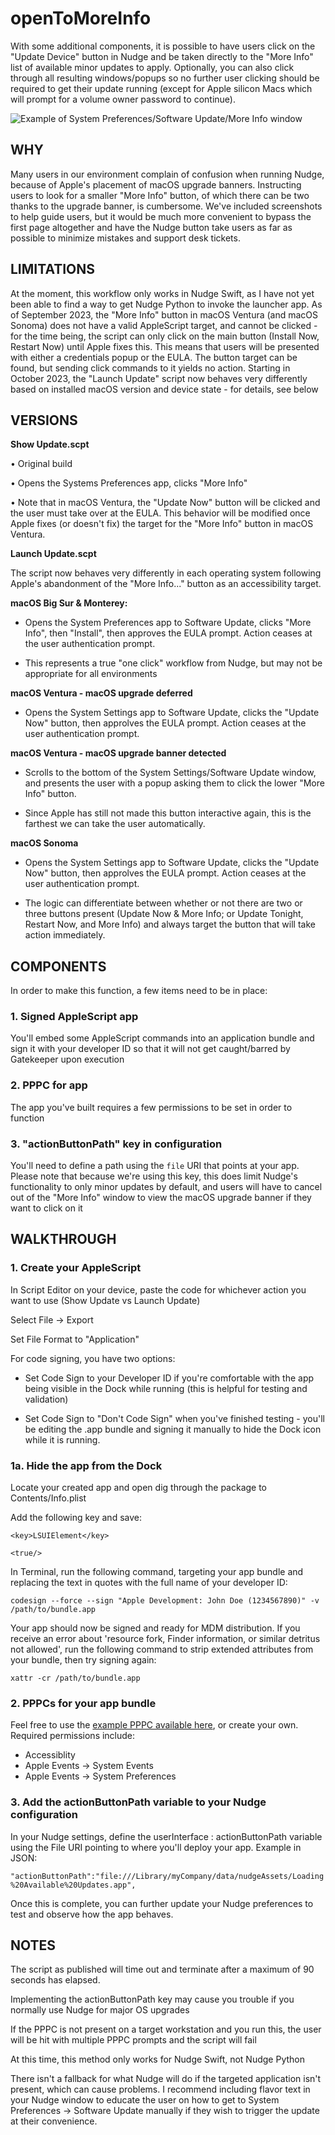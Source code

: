 # openToMoreInfo

With some additional components, it is possible to have users click on the "Update Device" button in Nudge and be taken directly to the "More Info" list of available minor updates to apply. Optionally, you can also click through all resulting windows/popups so no further user clicking should be required to get their update running (except for Apple silicon Macs which will prompt for a volume owner password to continue).

![Example of System Preferences/Software Update/More Info window](https://support.ntiva.com/hc/article_attachments/4415135648013/bigSur_MoreInfo.png)

## WHY
Many users in our environment complain of confusion when running Nudge, because of Apple's placement of macOS upgrade banners. Instructing users to look for a smaller "More Info" button, of which there can be two thanks to the upgrade banner, is cumbersome. We've included screenshots to help guide users, but it would be much more convenient to bypass the first page altogether and have the Nudge button take users as far as possible to minimize mistakes and support desk tickets.

## LIMITATIONS
At the moment, this workflow only works in Nudge Swift, as I have not yet been able to find a way to get Nudge Python to invoke the launcher app. As of September 2023, the "More Info" button in macOS Ventura (and macOS Sonoma) does not have a valid AppleScript target, and cannot be clicked - for the time being, the script can only click on the main button (Install Now, Restart Now) until Apple fixes this. This means that users will be presented with either a credentials popup or the EULA. The button target can be found, but sending click commands to it yields no action. Starting in October 2023, the "Launch Update" script now behaves very differently based on installed macOS version and device state - for details, see below

## VERSIONS

**Show Update.scpt**

  • Original build

  • Opens the Systems Preferences app, clicks "More Info"
  
  • Note that in macOS Ventura, the "Update Now" button will be clicked and the user must take over at the EULA. This behavior will be modified once Apple fixes (or doesn't fix) the target for the "More Info" button in macOS Ventura.


**Launch Update.scpt**

  The script now behaves very differently in each operating system following Apple's abandonment of the "More Info..." button as an accessibility target.
  
  **macOS Big Sur & Monterey:**
  
  * Opens the System Preferences app to Software Update, clicks "More Info", then "Install", then approves the EULA prompt. Action ceases at the user authentication prompt.
  
  * This represents a true "one click" workflow from Nudge, but may not be appropriate for all environments

  **macOS Ventura - macOS upgrade deferred**
  
  * Opens the System Settings app to Software Update, clicks the "Update Now" button, then approlves the EULA prompt. Action ceases at the user authentication prompt.

  **macOS Ventura - macOS upgrade banner detected**
  
  * Scrolls to the bottom of the System Settings/Software Update window, and presents the user with a popup asking them to click the lower "More Info" button.

  * Since Apple has still not made this button interactive again, this is the farthest we can take the user automatically.

  **macOS Sonoma**
  
  * Opens the System Settings app to Software Update, clicks the "Update Now" button, then approlves the EULA prompt. Action ceases at the user authentication prompt.

 * The logic can differentiate between whether or not there are two or three buttons present (Update Now & More Info; or Update Tonight, Restart Now, and More Info) and always target the button that will take action immediately.
  
## COMPONENTS
In order to make this function, a few items need to be in place:

### 1. Signed AppleScript app

You'll embed some AppleScript commands into an application bundle and sign it with your developer ID so that it will not get caught/barred by Gatekeeper upon execution

### 2. PPPC for app

The app you've built requires a few permissions to be set in order to function

### 3. "actionButtonPath" key in configuration

You'll need to define a path using the `file` URI that points at your app. Please note that because we're using this key, this does limit Nudge's functionality to only minor updates by default, and users will have to cancel out of the "More Info" window to view the macOS upgrade banner if they want to click on it

## WALKTHROUGH

### 1. Create your AppleScript

In Script Editor on your device, paste the code for whichever action you want to use (Show Update vs Launch Update)

Select File → Export

Set File Format to "Application"

For code signing, you have two options:

* Set Code Sign to your Developer ID if you're comfortable with the app being visible in the Dock while running (this is helpful for testing and validation)

* Set Code Sign to "Don't Code Sign" when you've finished testing - you'll be editing the .app bundle and signing it manually to hide the Dock icon while it is running.

###  1a. Hide the app from the Dock

Locate your created app and open dig through the package to Contents/Info.plist

Add the following key and save:

`<key>LSUIElement</key>`

`<true/>`

In Terminal, run the following command, targeting your app bundle and replacing the text in quotes with the full name of your developer ID:

`codesign --force --sign "Apple Development: John Doe (1234567890)" -v /path/to/bundle.app`

Your app should now be signed and ready for MDM distribution. If you receive an error about 'resource fork, Finder information, or similar detritus not allowed', run the following command to strip extended attributes from your bundle, then try signing again:

`xattr -cr /path/to/bundle.app`

### 2. PPPCs for your app bundle

Feel free to use the [example PPPC available here](https://github.com/xirianlight/openToMoreInfo/blob/main/PPPC%20-%20Loading%20Available%20Updates.mobileconfig), or create your own. Required permissions include:

* Accessiblity
* Apple Events → System Events
* Apple Events → System Preferences

### 3. Add the actionButtonPath variable to your Nudge configuration

In your Nudge settings, define the userInterface : actionButtonPath variable using the File URI pointing to where you'll deploy your app. Example in JSON:

`"actionButtonPath":"file:///Library/myCompany/data/nudgeAssets/Loading%20Available%20Updates.app",`

Once this is complete, you can further update your Nudge preferences to test and observe how the app behaves. 

## NOTES

The script as published will time out and terminate after a maximum of 90 seconds has elapsed.

Implementing the actionButtonPath key may cause you trouble if you normally use Nudge for major OS upgrades

If the PPPC is not present on a target workstation and you run this, the user will be hit with multiple PPPC prompts and the script will fail

At this time, this method only works for Nudge Swift, not Nudge Python

There isn't a fallback for what Nudge will do if the targeted application isn't present, which can cause problems. I recommend including flavor text in your Nudge window to educate the user on how to get to System Preferences → Software Update manually if they wish to trigger the update at their convenience.
